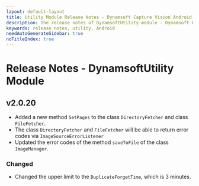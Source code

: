 ```yaml
---
layout: default-layout
title: Utility Module Release Notes - Dynamsoft Capture Vision Android Edition
description: The release notes of DynamsoftUtility module - Dynamsoft Capture Vision Android Edition.
keywords: release notes, utility, Android
needAutoGenerateSidebar: true
noTitleIndex: true
---
```


# Release Notes - DynamsoftUtility Module

## v2.0.20

- Added a new method `SetPages` to the class `DirectoryFetcher` and class `FileFetcher`.
- The class `DirectoryFetcher` and `FileFetcher` will be able to return error codes via `ImageSourceErrorListener`
- Updated the error codes of the method `saveToFile` of the class `ImageManager`.

### Changed

- Changed the upper limit to the `DuplicateForgetTime`, which is 3 minutes.
